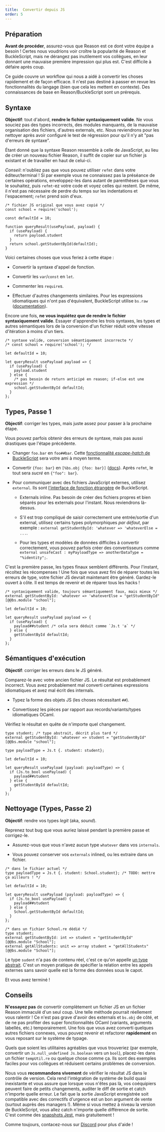 ```yaml
---
title:  Convertir depuis JS
order: 5
---
```


Préparation
-------

**Avant de procéder**, assurez-vous que Reason est ce dont votre équipe a besoin ! Certes nous voudrions voir croître la popularité de Reason et BuckleScript, mais ne dérangez pas inutilement vos collègues, en leur donnant une mauvaise première impression qui plus est. C'est difficile à défaire après coup.

Ce guide couvre un workflow qui nous a aidé à convertir les choses rapidement et de façon efficace. Il n'est pas destiné à passer en revue les fonctionnalités du langage (bien que cela les mettent en contexte). Des connaissances de base en Reason/BuckleScript sont un prérequis.

Syntaxe
-------

**Objectif**: tout d'abord, **rendre le fichier syntaxiquement valide**. Ne vous souciez pas des types incorrects, des modules manquants, de la mauvaise organisation des fichiers, d'autres externals, etc. Nous reviendrons pour les nettoyer après avoir configuré le test de régression pour qu'il n'y ait "pas d'erreurs de syntaxe".

Étant donné que la syntaxe Reason ressemble à celle de JavaScript, au lieu de créer un nouveau fichier Reason, il suffit de copier sur un fichier js existant et de travailler en haut de celui-ci.

*Conseil*: n'oubliez pas que vous pouvez utiliser `refmt` dans votre éditeur/terminal ! Si par exemple vous ne connaissez pas la préséance de certaines opérations, enveloppez-les dans autant de parenthèses que vous le souhaitez, puis `refmt`-ez votre code et voyez celles qui restent. De même, il n'est pas nécessaire de perdre du temps sur les indentations et l'espacement; `refmt` prend soin d'eux.

```reason
/* fichier JS original que vous avez copié */
const school = require('school');

const defaultId = 10;

function queryResult(usePayload, payload) {
  if (usePayload) {
    return payload.student
  }
  return school.getStudentById(defaultId);
}
```

Voici certaines choses que vous feriez à cette étape :

- Convertir la syntaxe d'appel de fonction.

- Convertir les `var`/`const` en `let`.

- Commenter les `require`s.

- Effectuer d'autres changements similaires. Pour les expressions idiomatiques qui n'ont pas d'équivalent, BuckleScript utilise `bs.raw` ([documentation](http://bucklescript.github.io/bucklescript/Manual.html#_embedding_arbitrary_js_code_as_an_expression)).

Encore une fois, **ne vous inquiétez que de rendre le fichier syntaxiquement valide**. Essayer d'apprendre les trois syntaxes, les types et autres sémantiques lors de la conversion d'un fichier réduit votre vitesse d'itération à moins d'un tiers.

```reason
/* syntaxe valide, conversion sémantiquement incorrecte */
/* const school = require('school'); */

let defaultId = 10;

let queryResult usePayload payload => {
  if (usePayload) {
    payload.student
  } else {
    /* pas besoin de return anticipé en reason; if-else est une expression */
    school.getStudentById defaultId;
  }
};
```

Types, Passe 1
-------

**Objectif**: corriger les types, mais juste assez pour passer à la prochaine étape.

Vous pouvez parfois obtenir des erreurs de syntaxe, mais pas aussi drastiques que l'étape précédente.

- Changer `foo.bar` en `foo##bar`. Cette [fonctionnalité *escape-hatch* de BuckleScript](http://bucklescript.github.io/bucklescript/Manual.html#_how_to_consume_js_property_and_methods) sera votre ami à moyen terme.

- Convertir `{foo: bar}` en `[%bs.obj {foo: bar}]` ([docs](http://bucklescript.github.io/bucklescript/Manual.html#_create_js_objects_using_bs_obj)). Après `refmt`, le tout sera *sucré* en `{"foo": bar}`.

- Pour communiquer avec des fichiers JavaScript externes, utilisez `external`. Ils sont [l'interface de fonction étrangère](http://bucklescript.github.io/bucklescript/Manual.html#_ffi) de BuckleScript.

  - Externals inline. Pas besoin de créer des fichiers propres et bien séparés pour les externals pour l'instant. Nous reviendrons là-dessus.

  - S'il est trop compliqué de saisir correctement une entrée/sortie d'un external, utilisez certains types polymorphiques *par défaut*, par exemple : `external getStudentById: 'whatever => 'whateverElse = ...`.

  - Pour les types et modèles de données difficiles à convertir correctement, vous pouvez parfois créer des convertisseurs comme `external unsafeCast : myPayloadType => anotherDataType = "%identity";`.

C'est la première passe, les types finaux semblent différents. Pour l'instant, récoltez les récompenses ! Une fois que vous avez fini de réparer toutes les erreurs de type, votre fichier JS devrait maintenant être généré. Gardez-le ouvert à côte. Il est temps de revenir et de réparer tous les hacks !


```reason
/* syntaxiquement valide, toujours sémantiquement faux, mais mieux */
external getStudentById: 'whatever => 'whateverElse = "getStudentById" [@@bs.module "school"];

let defaultId = 10;

let queryResult usePayload payload => {
  if (usePayload) {
    payload##student /* cela sera déduit comme `Js.t 'a` */
  } else {
    getStudentById defaultId;
  }
};
```

Sémantiques d'exécution
-------

**Objectif**: corriger les erreurs dans le JS généré.

Comparez-le avec votre ancien fichier JS. Le résultat est probablement incorrect. Vous avez probablement mal converti certaines expressions idiomatiques et avez mal écrit des internals.

- Typez la forme des objets JS (les choses nécessitant `##`).

- Convertissez les pièces par rapport aux records/variants/types idiomatiques OCaml.

Vérifiez le résultat en quête de n'importe quel changement.

```reason
type student; /* type abstrait, décrit plus tard */
external getStudentById: 'whatever => student = "getStudentById" [@@bs.module "school"];

type payloadType = Js.t {. student: student};

let defaultId = 10;

let queryResult usePayload (payload: payloadType) => {
  if (Js.to_bool usePayload) {
    payload##student
  } else {
    getStudentById defaultId;
  }
};
```

Nettoyage (Types, Passe 2)
-------

**Objectif**: rendre vos types *legit* (aka, *sound*).

Reprenez tout bug que vous auriez laissé pendant la première passe et corrigez-le.

- Assurez-vous que vous n'avez aucun type `whatever` dans vos `internals`.

- Vous pouvez conserver vos `externals` inlined, ou les extraire dans un fichier.

```reason
/* dans le fichier actuel */
type payloadType = Js.t {. student: School.student}; /* TODO: mettre ça ailleurs ! */

let defaultId = 10;

let queryResult usePayload (payload: payloadType) => {
  if (Js.to_bool usePayload) {
    payload##student
  } else {
    School.getStudentById defaultId;
  }
};
```

```reason
/* dans un fichier School.re dédié */
type student;
external getStudentById: int => student = "getStudentById" [@@bs.module "School"];
external getAllStudents: unit => array student = "getAllStudents" [@@bs.module "School"];
```

Le type `sudent` n'a pas de contenu réel, c'est ce qu'on appelle [un type abstrait](#modules-signatures). C'est un moyen pratique de spécifier la relation entre les appels externes sans savoir quelle est la forme des données sous le capot. 

Et vous avez terminé !


Conseils
-------

**N'essayez pas** de convertir complètement un fichier JS en un fichier Reason immaculé d'un seul coup. Une telle méthode pourrait réellement vous ralentir ! Ce n'est pas grave d'avoir des externals et `bs.obj` de côté, et de ne pas profiter des super fonctionnalités OCaml (variants, arguments labellés, etc.) temporairement. Une fois que vous avez converti quelques autres fichiers connexes, vous pouvez revenir et refactorer **rapidement** en vous reposant sur le système de typage.

Quels que soient les utilitaires agréables que vous trouveriez (par exemple, convertir un `Js.null_undefined Js.boolean` vers un `bool`), placez-les dans un fichier `tempUtil.re` ou quelque chose comme ça. Ils sont des exemples faciles pour vos collègues et réduisent certains problèmes de conversion.

Nous vous **recommandons vivement** de vérifier le résultat JS dans le contrôle de version. Cela rend l'intégration de système de build quasi inexistante et vous assure que lorsque vous n'êtes pas là, vos coéquipiers peuvent faire de petits changements, auditer le diff de sortie et catch n'importe quelle erreur. Le fait que la sortie JavaScript enregistrée soit compatible avec des correctifs d'urgence est un bon argument de vente (surtout auprès des managers !). Même si vous mettez à niveau la version de BuckleScript, vous allez catch n'importe quelle différence de sortie. C'est comme des [snapshots Jest](https://facebook.github.io/jest/docs/snapshot-testing.html), mais gratuitement !

Comme toujours, contacez-nous sur [Discord](https://discord.gg/reasonml) pour plus d'aide !
